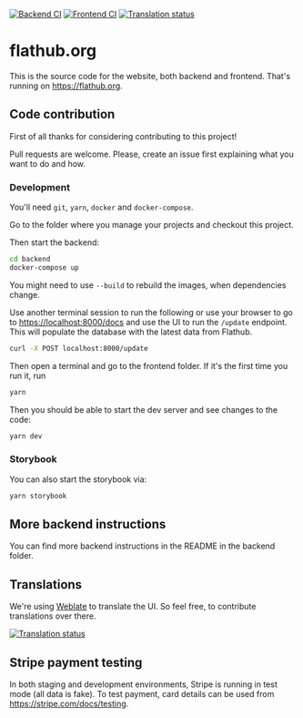 [![Backend CI](https://github.com/flathub/website/actions/workflows/backend_ci.yml/badge.svg)](https://github.com/flathub/website/actions/workflows/backend_ci.yml)
[![Frontend CI](https://github.com/flathub/website/actions/workflows/frontend_ci.yml/badge.svg)](https://github.com/flathub/website/actions/workflows/frontend_ci.yml)
[![Translation status](https://hosted.weblate.org/widgets/flathub/-/frontend/svg-badge.svg)](https://hosted.weblate.org/engage/flathub/)

# flathub.org

This is the source code for the website, both backend and frontend. That's running on <https://flathub.org>.

## Code contribution

First of all thanks for considering contributing to this project!

Pull requests are welcome. Please, create an issue first explaining what you want to do and how.

### Development

You'll need `git`, `yarn`, `docker` and `docker-compose`.

Go to the folder where you manage your projects and checkout this project.

Then start the backend:

```sh
cd backend
docker-compose up
```

You might need to use `--build` to rebuild the images, when dependencies change.

Use another terminal session to run the following or use your browser to go to <https://localhost:8000/docs> and use the UI to run the `/update` endpoint.
This will populate the database with the latest data from Flathub.

```sh
curl -X POST localhost:8000/update
```

Then open a terminal and go to the frontend folder.
If it's the first time you run it, run

```sh
yarn
```

Then you should be able to start the dev server and see changes to the code:

```sh
yarn dev
```

### Storybook

You can also start the storybook via:

```sh
yarn storybook
```

## More backend instructions

You can find more backend instructions in the README in the backend folder.

## Translations

We're using [Weblate](https://hosted.weblate.org/engage/flathub/) to translate the UI. So feel free, to contribute translations over there.

<a href="https://hosted.weblate.org/engage/flathub/">
<img src="https://hosted.weblate.org/widgets/flathub/-/glossary/multi-auto.svg" alt="Translation status" />
</a>

## Stripe payment testing

In both staging and development environments, Stripe is running in test mode (all data is fake).
To test payment, card details can be used from <https://stripe.com/docs/testing>.
